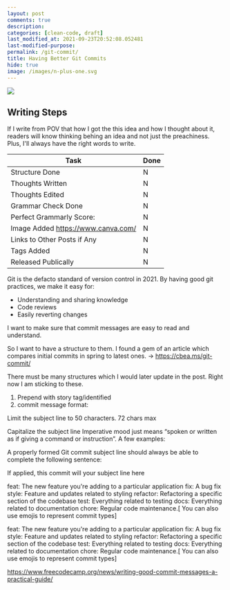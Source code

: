 ```yaml
---
layout: post
comments: true
description:
categories: [clean-code, draft]
last_modified_at: 2021-09-23T20:52:08.052481
last-modified-purpose:
permalink: /git-commit/
title: Having Better Git Commits
hide: true
image: /images/n-plus-one.svg
---
```

![](/images/switch-jobs.jpg)

## Writing Steps

If I write from POV that how I got the this idea and how I thought about it, readers will know thinking behing an idea and not just the preachiness. Plus, I'll always have the right words to write.

| Task                        | Done |
|-----------------------------|------|
| Structure Done              | N    |
| Thoughts Written            | N    |
| Thoughts Edited             | N    |
| Grammar Check Done          | N    |
| Perfect Grammarly Score:    | N    |
| Image Added  https://www.canva.com/                | N    |
| Links to Other Posts if Any | N    |
| Tags Added                  | N    |
| Released Publically         | N    |

Git is the defacto standard of version control in 2021. By having good git practices, we make it easy for:
- Understanding and sharing knowledge
- Code reviews
- Easily reverting changes




I want to make sure that commit messages are easy to read and understand.

So I want to have a structure to them. I found a gem of an article which compares initial commits in spring to latest ones. -> https://cbea.ms/git-commit/


There must be many structures which I would later update in the post. Right now I am sticking to these.


1. Prepend with story tag/identified
2. commit message format:

Limit the subject line to 50 characters. 72 chars max

Capitalize the subject line
Imperative mood just means “spoken or written as if giving a command or instruction”. A few examples:

A properly formed Git commit subject line should always be able to complete the following sentence:

If applied, this commit will your subject line here






feat: The new feature you're adding to a particular application
fix: A bug fix
style: Feature and updates related to styling
refactor: Refactoring a specific section of the codebase
test: Everything related to testing
docs: Everything related to documentation
chore: Regular code maintenance.[ You can also use emojis to represent commit types]


feat: The new feature you're adding to a particular application
fix: A bug fix
style: Feature and updates related to styling
refactor: Refactoring a specific section of the codebase
test: Everything related to testing
docs: Everything related to documentation
chore: Regular code maintenance.[ You can also use emojis to represent commit types]



https://www.freecodecamp.org/news/writing-good-commit-messages-a-practical-guide/